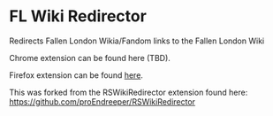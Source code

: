 # FL Wiki Redirector
Redirects Fallen London Wikia/Fandom links to the Fallen London Wiki

Chrome extension can be found here (TBD).

Firefox extension can be found [here](https://addons.mozilla.org/en-US/firefox/addon/fl-wiki-redirector/).

This was forked from the RSWikiRedirector extension found here: https://github.com/proEndreeper/RSWikiRedirector
